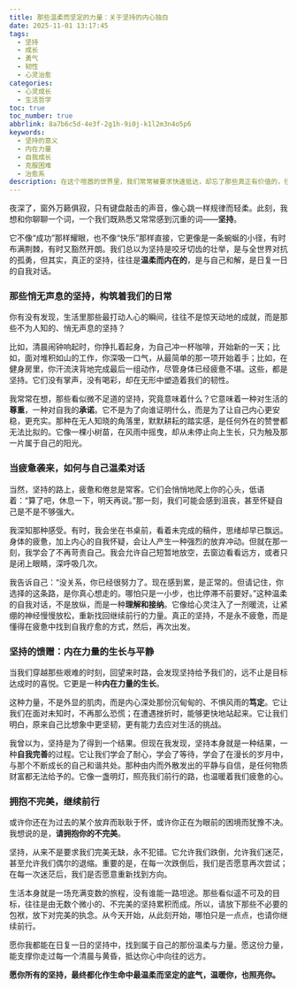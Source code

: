 ```yaml
---
title: 那些温柔而坚定的力量：关于坚持的内心独白
date: 2025-11-01 13:17:45
tags:
  - 坚持
  - 成长
  - 勇气
  - 韧性
  - 心灵治愈
categories:
  - 心灵成长
  - 生活哲学
toc: true
toc_number: true
abbrlink: 8a7b6c5d-4e3f-2g1h-9i0j-k1l2m3n4o5p6
keywords:
  - 坚持的意义
  - 内在力量
  - 自我成长
  - 克服困难
  - 治愈系
description: 在这个喧嚣的世界里，我们常常被要求快速抵达，却忘了那些真正有价值的，往往藏在日复一日的坚持里。这篇文章，是一场关于坚持的温柔对话，它不谈宏伟目标，只触碰你内心深处那些微小而坚韧的火花，带你感受坚持带来的内在力量与平静。
---
```


夜深了，窗外万籁俱寂，只有键盘敲击的声音，像心跳一样规律而轻柔。此刻，我想和你聊聊一个词，一个我们既熟悉又常常感到沉重的词——**坚持**。

它不像“成功”那样耀眼，也不像“快乐”那样直接，它更像是一条蜿蜒的小径，有时布满荆棘，有时又豁然开朗。我们总以为坚持是咬牙切齿的壮举，是与全世界对抗的孤勇，但其实，真正的坚持，往往是**温柔而内在的**，是与自己和解，是日复一日的自我对话。

### 那些悄无声息的坚持，构筑着我们的日常

你有没有发现，生活里那些最打动人心的瞬间，往往不是惊天动地的成就，而是那些不为人知的、悄无声息的坚持？

比如，清晨闹钟响起时，你挣扎着起身，为自己冲一杯咖啡，开始新的一天；比如，面对堆积如山的工作，你深吸一口气，从最简单的那一项开始着手；比如，在健身房里，你汗流浃背地完成最后一组动作，尽管身体已经疲惫不堪。这些，都是坚持。它们没有掌声，没有喝彩，却在无形中塑造着我们的韧性。

我常常在想，那些看似微不足道的坚持，究竟意味着什么？它意味着一种对生活的**尊重**，一种对自我的**承诺**。它不是为了向谁证明什么，而是为了让自己内心更安稳，更充实。那种在无人知晓的角落里，默默耕耘的踏实感，是任何外在的赞誉都无法比拟的。它像一棵小树苗，在风雨中摇曳，却从未停止向上生长，只为触及那一片属于自己的阳光。

### 当疲惫袭来，如何与自己温柔对话

当然，坚持的路上，疲惫和倦怠是常客。它们会悄悄地爬上你的心头，低语着：“算了吧，休息一下，明天再说。”那一刻，我们可能会感到沮丧，甚至怀疑自己是不是不够强大。

我深知那种感受。有时，我会坐在书桌前，看着未完成的稿件，思绪却早已飘远。身体的疲惫，加上内心的自我怀疑，会让人产生一种强烈的放弃冲动。但就在那一刻，我学会了不再苛责自己。我会允许自己短暂地放空，去窗边看看远方，或者只是闭上眼睛，深呼吸几次。

我告诉自己：“没关系，你已经很努力了。现在感到累，是正常的。但请记住，你选择的这条路，是你真心想走的。哪怕只是一小步，也比停滞不前要好。”这种温柔的自我对话，不是放纵，而是一种**理解和接纳**。它像给心灵注入了一剂暖流，让紧绷的神经慢慢放松，重新找回继续前行的力量。真正的坚持，不是永不疲惫，而是懂得在疲惫中找到自我疗愈的方式，然后，再次出发。

### 坚持的馈赠：内在力量的生长与平静

当我们穿越那些艰难的时刻，回望来时路，会发现坚持给予我们的，远不止是目标达成时的喜悦。它更是一种**内在力量的生长**。

这种力量，不是外显的肌肉，而是内心深处那份沉甸甸的、不惧风雨的**笃定**。它让我们在面对未知时，不再那么恐慌；在遭遇挫折时，能够更快地站起来。它让我们明白，原来自己比想象中更坚韧，更有能力去应对生活的挑战。

我曾以为，坚持是为了得到一个结果。但现在我发现，坚持本身就是一种结果，一种**自我完善**的过程。它让我们学会了耐心，学会了等待，学会了在漫长的岁月中，与那个不断成长的自己和谐共处。那种由内而外散发出的平静与自信，是任何物质财富都无法给予的。它像一盏明灯，照亮我们前行的路，也温暖着我们疲惫的心。

### 拥抱不完美，继续前行

或许你还在为过去的某个放弃而耿耿于怀，或许你正在为眼前的困境而犹豫不决。我想说的是，**请拥抱你的不完美**。

坚持，从来不是要求我们完美无缺，永不犯错。它允许我们跌倒，允许我们迷茫，甚至允许我们偶尔的退缩。重要的是，在每一次跌倒后，我们是否愿意再次尝试；在每一次迷茫后，我们是否愿意重新找到方向。

生活本身就是一场充满变数的旅程，没有谁能一路坦途。那些看似遥不可及的目标，往往是由无数个微小的、不完美的坚持累积而成。所以，请放下那些不必要的包袱，放下对完美的执念。从今天开始，从此刻开始，哪怕只是一点点，也请你继续前行。

愿你我都能在日复一日的坚持中，找到属于自己的那份温柔与力量。愿这份力量，能支撑你走过每一个清晨与黄昏，抵达你心中向往的远方。

**愿你所有的坚持，最终都化作生命中最温柔而坚定的底气，温暖你，也照亮你。**